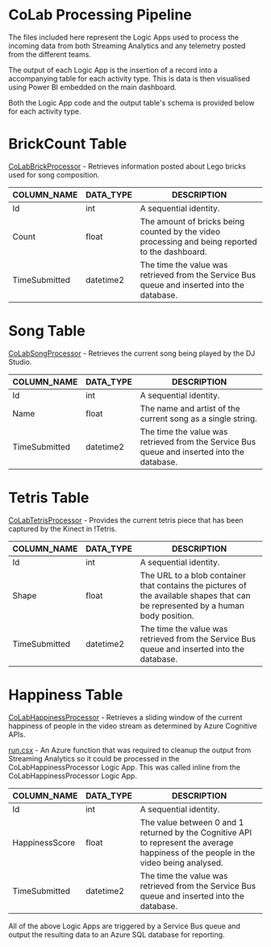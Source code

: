 # CoLab Processing Pipeline
The files included here represent the Logic Apps used to process the incoming data from both Streaming Analytics and any telemetry posted from the different teams.

The output of each Logic App is the insertion of a record into a accompanying table for each activity type. This is data is then visualised using Power BI embedded on the main dashboard.

Both the Logic App code and the output table's schema is provided below for each activity type.

# BrickCount Table

[CoLabBrickProcessor](CoLabBrickProcessor) - Retrieves information posted about Lego bricks used for song composition.

| COLUMN_NAME  | DATA_TYPE  | DESCRIPTION  |
|---|---|---|
|Id   |int   |A sequential identity.|
|Count   |float   |The amount of bricks being counted by the video processing and being reported to the dashboard.|
|TimeSubmitted   |datetime2   |The time the value was retrieved from the Service Bus queue and inserted into the database.|

# Song Table

[CoLabSongProcessor](CoLabSongProcessor) - Retrieves the current song being played by the DJ Studio.

| COLUMN_NAME  | DATA_TYPE  | DESCRIPTION  |
|---|---|---|
|Id   |int   |A sequential identity.|
|Name   |float   |The name and artist of the current song as a single string.|
|TimeSubmitted   |datetime2   |The time the value was retrieved from the Service Bus queue and inserted into the database.|

# Tetris Table

[CoLabTetrisProcessor](CoLabTetrisProcessor) - Provides the current tetris piece that has been captured by the Kinect in !Tetris.

| COLUMN_NAME  | DATA_TYPE  | DESCRIPTION  |
|---|---|---|
|Id   |int   |A sequential identity.|
|Shape   |float   |The URL to a blob container that contains the pictures of the available shapes that can be represented by a human body position.|
|TimeSubmitted   |datetime2   |The time the value was retrieved from the Service Bus queue and inserted into the database.|

# Happiness Table

[CoLabHappinessProcessor](CoLabHappinessProcessor) - Retrieves a sliding window of the current happiness of people in the video stream as determined by Azure Cognitive APIs.

[run.csx](run.csx) - An Azure function that was required to cleanup the output from Streaming Analytics so it could be processed in the CoLabHappinessProcessor Logic App. This was called inline from the CoLabHappinessProcessor Logic App.

| COLUMN_NAME  | DATA_TYPE  | DESCRIPTION  |
|---|---|---|
|Id   |int   |A sequential identity.|
|HappinessScore   |float   |The value between 0 and 1 returned by the Cognitive API to represent the average happiness of the people in the video being analysed.|
|TimeSubmitted   |datetime2   |The time the value was retrieved from the Service Bus queue and inserted into the database.|

All of the above Logic Apps are triggered by a Service Bus queue and output the resulting data to an Azure SQL database for reporting.


